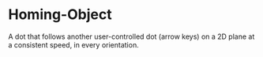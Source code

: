 # Homing-Object
A dot that follows another user-controlled dot (arrow keys) on a 2D plane at a consistent speed, in every orientation.

